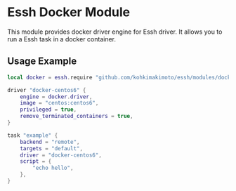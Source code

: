 # Essh Docker Module

This module provides docker driver engine for Essh driver.
It allows you to run a Essh task in a docker container.

## Usage Example

```lua
local docker = essh.require "github.com/kohkimakimoto/essh/modules/docker"

driver "docker-centos6" {
    engine = docker.driver,
    image = "centos:centos6",
    privileged = true,
    remove_terminated_containers = true,
}

task "example" {
    backend = "remote",
    targets = "default",
    driver = "docker-centos6",
    script = {
        "echo hello",
    },
}
```
